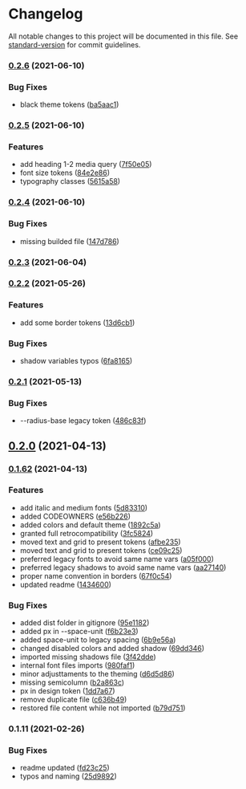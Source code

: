# Changelog

All notable changes to this project will be documented in this file. See [standard-version](https://github.com/conventional-changelog/standard-version) for commit guidelines.

### [0.2.6](https://github.com/ZanichelliEditore/design-tokens/compare/v0.2.5...v0.2.6) (2021-06-10)


### Bug Fixes

* black theme tokens ([ba5aac1](https://github.com/ZanichelliEditore/design-tokens/commit/ba5aac1f098a60e08518fb777fe64a80bb573ecc))

### [0.2.5](https://github.com/ZanichelliEditore/design-tokens/compare/v0.2.4...v0.2.5) (2021-06-10)


### Features

* add heading 1-2 media query ([7f50e05](https://github.com/ZanichelliEditore/design-tokens/commit/7f50e05669a26ccc9efb955b4eb4aca6aff76feb))
* font size tokens ([84e2e86](https://github.com/ZanichelliEditore/design-tokens/commit/84e2e8682a8f34140f3cc13e3ef3a7c89d6eeb49))
* typography classes ([5615a58](https://github.com/ZanichelliEditore/design-tokens/commit/5615a58c0615d3dca68ad0170f43705b4d1e875f))

### [0.2.4](https://github.com/ZanichelliEditore/design-tokens/compare/v0.2.3...v0.2.4) (2021-06-10)


### Bug Fixes

* missing builded file ([147d786](https://github.com/ZanichelliEditore/design-tokens/commit/147d786eb6ce8c5e80c06337985d2b4dcb28a18d))

### [0.2.3](https://github.com/ZanichelliEditore/design-tokens/compare/v0.2.2...v0.2.3) (2021-06-04)

### [0.2.2](https://github.com/ZanichelliEditore/design-tokens/compare/v0.2.1...v0.2.2) (2021-05-26)


### Features

* add some border tokens ([13d6cb1](https://github.com/ZanichelliEditore/design-tokens/commit/13d6cb126efb98fab65dde4b63f17a2127779718))


### Bug Fixes

* shadow variables typos ([6fa8165](https://github.com/ZanichelliEditore/design-tokens/commit/6fa8165e502f7e1f6f827c27e4ae3124eabbf001))

### [0.2.1](https://github.com/ZanichelliEditore/design-tokens/compare/v0.2.0...v0.2.1) (2021-05-13)


### Bug Fixes

* --radius-base legacy token ([486c83f](https://github.com/ZanichelliEditore/design-tokens/commit/486c83f1578f327684caff2cb98db45d78c2137e))

## [0.2.0](https://github.com/ZanichelliEditore/design-tokens/compare/v0.1.62...v0.2.0) (2021-04-13)

### [0.1.62](https://github.com/ZanichelliEditore/design-tokens/compare/v0.1.11...v0.1.62) (2021-04-13)


### Features

* add italic and medium fonts ([5d83310](https://github.com/ZanichelliEditore/design-tokens/commit/5d8331010cc4a89c396fadf8e6dd4f3de96ebed8))
* added CODEOWNERS ([e56b226](https://github.com/ZanichelliEditore/design-tokens/commit/e56b22610c1de8c0605249d3de439ac5604d7430))
* added colors and default theme ([1892c5a](https://github.com/ZanichelliEditore/design-tokens/commit/1892c5a10a85891cdc7506112d1b36e3a31cc040))
* granted full retrocompatibility ([3fc5824](https://github.com/ZanichelliEditore/design-tokens/commit/3fc5824d53097ec38a4aefa688a48e10bac883a9))
* moved text and grid to present tokens ([afbe235](https://github.com/ZanichelliEditore/design-tokens/commit/afbe2350d8172d340b29f776792f20cef7e9c5a4))
* moved text and grid to present tokens ([ce09c25](https://github.com/ZanichelliEditore/design-tokens/commit/ce09c25ecf4a2e60f2465a4ecef57adf5e70c930))
* preferred legacy fonts to avoid same name vars ([a05f000](https://github.com/ZanichelliEditore/design-tokens/commit/a05f000eb17e4e9e51923de353bdeff21bcc2c25))
* preferred legacy shadows to avoid same name vars ([aa27140](https://github.com/ZanichelliEditore/design-tokens/commit/aa2714081fcc6786ea9f090a963dafafed409795))
* proper name convention in borders ([67f0c54](https://github.com/ZanichelliEditore/design-tokens/commit/67f0c54201e929850544e8d107b4208f6ae48c1b))
* updated readme ([1434600](https://github.com/ZanichelliEditore/design-tokens/commit/1434600a851a48b2d687fc683c693f99450649ee))


### Bug Fixes

* added dist folder in gitignore ([95e1182](https://github.com/ZanichelliEditore/design-tokens/commit/95e11821427e9a492599639b2c0066007ac4a247))
* added px in --space-unit ([f6b23e3](https://github.com/ZanichelliEditore/design-tokens/commit/f6b23e34a6f0eb891e99e111c100ad5b22fbb7f7))
* added space-unit to legacy spacing ([6b9e56a](https://github.com/ZanichelliEditore/design-tokens/commit/6b9e56a4bbacd0eaecdffdb4dd6e5a5354735647))
* changed disabled colors and added shadow ([69dd346](https://github.com/ZanichelliEditore/design-tokens/commit/69dd346f474d28a46b1b28c2624ab0c797971538))
* imported missing shadows file ([3f42dde](https://github.com/ZanichelliEditore/design-tokens/commit/3f42ddefaa78d93ebcf76e97ab3714ff30d7ab90))
* internal font files imports ([980faf1](https://github.com/ZanichelliEditore/design-tokens/commit/980faf1d615f3652cbce8e93f5e6b4f89bfb61c7))
* minor adjusttaments to the theming ([d6d5d86](https://github.com/ZanichelliEditore/design-tokens/commit/d6d5d863ac36f97c1049c4155c55e2870d92fa27))
* missing semicolumn ([b2a863c](https://github.com/ZanichelliEditore/design-tokens/commit/b2a863ce3815a3f297578ecae6923c55e65f8477))
* px in design token ([1dd7a67](https://github.com/ZanichelliEditore/design-tokens/commit/1dd7a67624265beae8e9932b9516ecdd93da5080))
* remove duplicate file ([c636b49](https://github.com/ZanichelliEditore/design-tokens/commit/c636b496874fd0ebbefe2283c1d2ec936b840924))
* restored file content while not imported ([b79d751](https://github.com/ZanichelliEditore/design-tokens/commit/b79d75143723823a7d2bfabdabdaa03c36b02750))

### 0.1.11 (2021-02-26)


### Bug Fixes

* readme updated ([fd23c25](https://github.com/ZanichelliEditore/design-tokens/commit/fd23c25fcf8a7ed10067ce35ec0e05770524e725))
* typos and naming ([25d9892](https://github.com/ZanichelliEditore/design-tokens/commit/25d98929e7e20b99fc2af17f94ec817379e2ec61))
